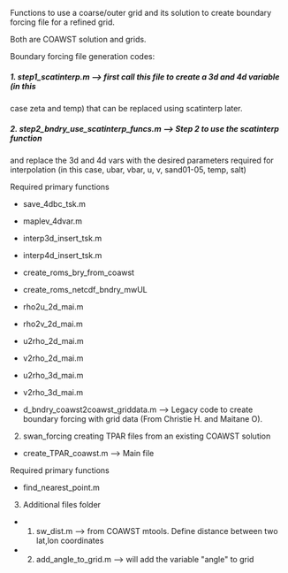 Functions to use a coarse/outer grid and its solution to create boundary forcing file 
for a refined grid.

Both are COAWST solution and grids. 

Boundary forcing file generation codes: 

##### 1. step1_scatinterp.m --> first call this file to create a 3d and 4d variable (in this
case zeta and temp) that can be replaced using scatinterp later. 


##### 2. step2_bndry_use_scatinterp_funcs.m --> Step 2 to use the scatinterp function
and replace the 3d and 4d vars with the desired parameters required for interpolation
(in this case, ubar, vbar, u, v, sand01-05, temp, salt)

Required primary functions
* save_4dbc_tsk.m 
*  maplev_4dvar.m
* interp3d_insert_tsk.m
* interp4d_insert_tsk.m
* create_roms_bry_from_coawst 
* create_roms_netcdf_bndry_mwUL 
* rho2u_2d_mai.m
* rho2v_2d_mai.m
* u2rho_2d_mai.m
* v2rho_2d_mai.m
* u2rho_3d_mai.m
* v2rho_3d_mai.m

* d_bndry_coawst2coawst_griddata.m --> Legacy code to create boundary forcing with grid
data (From Christie H. and Maitane O).

2. swan_forcing 
creating TPAR files from an existing COAWST solution
* create_TPAR_coawst.m --> Main file 

Required primary functions
*  find_nearest_point.m

3. Additional files folder
* 1. sw_dist.m --> from COAWST mtools. Define distance between two lat,lon coordinates

* 2. add_angle_to_grid.m --> will add the variable "angle" to grid 
